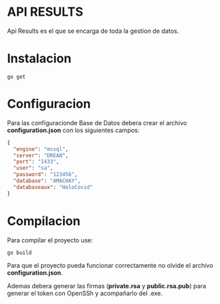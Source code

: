 # API RESULTS

Api Results es el que se encarga de toda la gestion de datos.

# Instalacion

```
go get
```

# Configuracion

Para las configuracionde Base de Datos debera crear el archivo **configuration.json** con los siguientes campos:

```json
{
  "engine": "mssql",
  "server": "DREAN",
  "port": "1433",
  "user": "sa",
  "password": "123456",
  "database": "AMACHAY",
  "databaseaux": "HoloCovid"
}
```

# Compilacion

Para compilar el proyecto use:

```
go build
```
Para que el proyecto pueda funcionar correctamente no olvide el archivo **configuration.json**.

Ademas debera generar las firmas (**private.rsa** y **public.rsa.pub**) para generar el token con OpenSSh y acompañarlo del .exe.